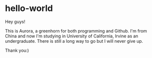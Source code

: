 # hello-world

Hey guys!

This is Aurora, a greenhorn for both programming and Github. 
I'm from China and now I'm studying in University of California, Irvine as an undergraduate. 
There is still a long way to go but I will never give up. 

Thank you:)
